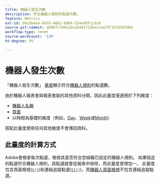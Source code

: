 ```yaml
---
title: 機器人發生次數
description: 符合機器人規則的點選次數。
feature: Metrics
exl-id: 94cbbee4-8455-48b1-b804-534ed8fccdc9
source-git-commit: a6967c7d4e1dca5491f13beccaa797167b503d6e
workflow-type: tm+mt
source-wordcount: '129'
ht-degree: 9%

---
```


# 機器人發生次數

「機器人發生次數」 [量度](overview.md)顯示符合[機器人規則](/help/admin/tools/manage-rs/edit-settings/general/bot-removal/bot-rules.md)的點選數。

由於機器人報表會與報表套裝的其他資料分開，因此此量度僅適用於下列維度：

* [機器人名稱](../dimensions/bot-name.md)
* [頁面](../dimensions/page.md)
* 以時間為基礎的維度（例如，[Day](../dimensions/day.md)、[Week](../dimensions/week.md)或[Month](../dimensions/month.md)）

搭配此量度使用任何其他維度不會傳回資料。

## 此量度的計算方式

Adobe會檢查每次點選，檢視其是否符合您組織已設定的機器人規則。 如果指定的點選符合機器人規則，該點選就會從報表中排除，而此量度會增加一。 此量度包含頁面檢視([`t()`](/help/implement/vars/functions/t-method.md))和連結追蹤點選([`tl()`](/help/implement/vars/functions/tl-method.md))，而[機器人頁面檢視](bot-page-views.md)不包含連結追蹤點選。
